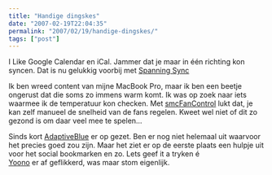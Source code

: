 ```yaml
---
title: "Handige dingskes"
date: "2007-02-19T22:04:35"
permalink: "2007/02/19/handige-dingskes/"
tags: ["post"]
---
```

I Like Google Calendar en iCal. Jammer dat je maar in één richting kon syncen. Dat is nu gelukkig voorbij met [Spanning Sync](http://blog.spanningsync.com/ "http://blog.spanningsync.com/")

Ik ben wreed content van mijne MacBook Pro, maar ik ben een beetje ongerust dat die soms zo immens warm komt. Ik was op zoek naar iets waarmee ik de temperatuur kon checken. Met [smcFanControl](http://homepage.mac.com/holtmann/eidac/software/software.html "http://homepage.mac.com/holtmann/eidac/software/software.html") lukt dat, je kan zelf manueel de snelheid van de fans regelen. Kweet wel niet of dit zo gezond is om daar veel mee te spelen…

Sinds kort [AdaptiveBlue](http://www.adaptiveblue.com/ "http://www.adaptiveblue.com/") er op gezet. Ben er nog niet helemaal uit waarvoor het precies goed zou zijn. Maar het ziet er op de eerste plaats een hulpje uit voor het social bookmarken en zo. Lets geef it a tryken é  
[Yoono](http://www.yoono.com/index.jsp "http://www.yoono.com/index.jsp") er af geflikkerd, was maar stom eigenlijk.
